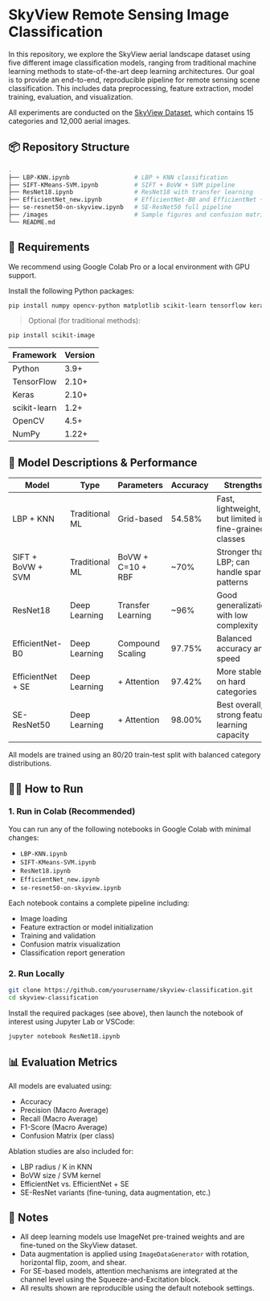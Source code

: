 
# SkyView Remote Sensing Image Classification

In this repository, we explore the SkyView aerial landscape dataset using five different image classification models, ranging from traditional machine learning methods to state-of-the-art deep learning architectures. Our goal is to provide an end-to-end, reproducible pipeline for remote sensing scene classification. This includes data preprocessing, feature extraction, model training, evaluation, and visualization.

All experiments are conducted on the [SkyView Dataset](https://www.kaggle.com/datasets/ankit1743/skyview-an-aerial-landscape-dataset), which contains 15 categories and 12,000 aerial images.

## 📦 Repository Structure

```bash
.
├── LBP-KNN.ipynb                  # LBP + KNN classification
├── SIFT-KMeans-SVM.ipynb          # SIFT + BoVW + SVM pipeline
├── ResNet18.ipynb                 # ResNet18 with transfer learning
├── EfficientNet_new.ipynb         # EfficientNet-B0 and EfficientNet + SE
├── se-resnet50-on-skyview.ipynb   # SE-ResNet50 full pipeline
├── /images                        # Sample figures and confusion matrices
└── README.md
```

## 📌 Requirements

We recommend using Google Colab Pro or a local environment with GPU support.

Install the following Python packages:

```bash
pip install numpy opencv-python matplotlib scikit-learn tensorflow keras
```

> Optional (for traditional methods):
```bash
pip install scikit-image
```

| Framework        | Version |
|------------------|---------|
| Python           | 3.9+    |
| TensorFlow       | 2.10+   |
| Keras            | 2.10+   |
| scikit-learn     | 1.2+    |
| OpenCV           | 4.5+    |
| NumPy            | 1.22+   |

## 🧠 Model Descriptions & Performance

| Model              | Type             | Parameters | Accuracy | Strengths |
|--------------------|------------------|------------|----------|-----------|
| LBP + KNN          | Traditional ML   | Grid-based | 54.58%   | Fast, lightweight, but limited in fine-grained classes |
| SIFT + BoVW + SVM  | Traditional ML   | BoVW + C=10 + RBF | ~70% | Stronger than LBP; can handle sparse patterns |
| ResNet18           | Deep Learning    | Transfer Learning | ~96% | Good generalization with low complexity |
| EfficientNet-B0    | Deep Learning    | Compound Scaling | 97.75% | Balanced accuracy and speed |
| EfficientNet + SE  | Deep Learning    | + Attention | 97.42% | More stable on hard categories |
| SE-ResNet50        | Deep Learning    | + Attention | 98.00% | Best overall; strong feature learning capacity |

All models are trained using an 80/20 train-test split with balanced category distributions.

## 🏃‍♀️ How to Run

### 1. Run in Colab (Recommended)

You can run any of the following notebooks in Google Colab with minimal changes:

- `LBP-KNN.ipynb`  
- `SIFT-KMeans-SVM.ipynb`  
- `ResNet18.ipynb`  
- `EfficientNet_new.ipynb`  
- `se-resnet50-on-skyview.ipynb`

Each notebook contains a complete pipeline including:
- Image loading
- Feature extraction or model initialization
- Training and validation
- Confusion matrix visualization
- Classification report generation

### 2. Run Locally

```bash
git clone https://github.com/yourusername/skyview-classification.git
cd skyview-classification
```

Install the required packages (see above), then launch the notebook of interest using Jupyter Lab or VSCode:

```bash
jupyter notebook ResNet18.ipynb
```

## 📊 Evaluation Metrics

All models are evaluated using:

- Accuracy
- Precision (Macro Average)
- Recall (Macro Average)
- F1-Score (Macro Average)
- Confusion Matrix (per class)

Ablation studies are also included for:
- LBP radius / K in KNN
- BoVW size / SVM kernel
- EfficientNet vs. EfficientNet + SE
- SE-ResNet variants (fine-tuning, data augmentation, etc.)

## 🧪 Notes

- All deep learning models use ImageNet pre-trained weights and are fine-tuned on the SkyView dataset.
- Data augmentation is applied using `ImageDataGenerator` with rotation, horizontal flip, zoom, and shear.
- For SE-based models, attention mechanisms are integrated at the channel level using the Squeeze-and-Excitation block.
- All results shown are reproducible using the default notebook settings.


